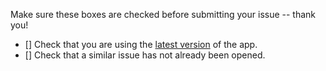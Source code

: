 Make sure these boxes are checked before submitting your issue -- thank you!

- [] Check that you are using the [latest version](https://github.com/unfoldingWord-dev/ts-android/releases/latest) of the app.
- [] Check that a similar issue has not already been opened.
